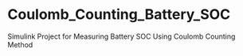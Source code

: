 # Coulomb_Counting_Battery_SOC
Simulink Project for Measuring Battery SOC Using Coulomb Counting Method
